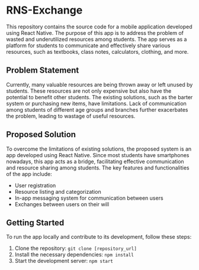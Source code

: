 # RNS-Exchange

This repository contains the source code for a mobile application developed using React Native. The purpose of this app is to address the problem of wasted and underutilized resources among students. The app serves as a platform for students to communicate and effectively share various resources, such as textbooks, class notes, calculators, clothing, and more.

## Problem Statement

Currently, many valuable resources are being thrown away or left unused by students. These resources are not only expensive but also have the potential to benefit other students. The existing solutions, such as the barter system or purchasing new items, have limitations. Lack of communication among students of different age groups and branches further exacerbates the problem, leading to wastage of useful resources.

## Proposed Solution

To overcome the limitations of existing solutions, the proposed system is an app developed using React Native. Since most students have smartphones nowadays, this app acts as a bridge, facilitating effective communication and resource sharing among students. The key features and functionalities of the app include:

- User registration
- Resource listing and categorization
- In-app messaging system for communication between users
- Exchanges between users on their will

## Getting Started

To run the app locally and contribute to its development, follow these steps:

1. Clone the repository: `git clone [repository_url]`
2. Install the necessary dependencies: `npm install`
3. Start the development server: `npm start`

